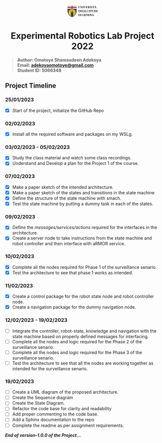 <div align="center"><a href="https://unige.it/en/">
<img src="img/genoa_logo.png" width="20%" height="20%" title="University of Genoa" alt="University of Genoa" >
</a></div>

<h1 align="center"> Experimental Robotics Lab Project 2022 </h1> 

>**Author: Omotoye Shamsudeen Adekoya**  
 **Email: adekoyaomotoye@gmail.com** </br>
 **Student ID: 5066348**

## Project Timeline 

### 25/01/2023
 - [x] Start of the project, initialize the GitHub Repo
### 02/02/2023
 - [x] Install all the required software and packages on my WSLg. 
### 03/02/2023 - 05/02/2023
 - [x] Study the class material and watch some class recordings. 
 - [x] Understand and Develop a plan for the Project 1 of the course. 
### 07/02/2023
 - [x] Make a paper sketch of the intended architecture. 
 - [x] Make a paper sketch of the states and transitions in the state machine
 - [x] Define the structure of the state machine with smach. 
 - [x] Test the state machine by putting a dummy task in each of the states. 
### 09/02/2023
 - [x] Define the *messages/services/actions* required for the interfaces in the architecture. 
 - [x] Create a server node to take instructions from the state machine and robot controller and then interface with aRMOR service.
### 10/02/2023
 - [x] Complete all the nodes required for Phase 1 of the surveillance senario. 
 - [x] Test the architecture to see that phase 1 works as intended.  
### 11/02/2023
 - [x] Create a control package for the robot state node and robot controller node. 
 - [x] Create a navigation package for the dummy navigation node. 
### 12/02/2023 - 19/02/2023
 - [ ] Integrate the controller, robot-state, knowledge and navigation with the state machine based on properly defined messages for interfacing. 
 - [ ] Complete all the nodes and logic required for the Phase 2 of the surveillance senario.
 - [ ] Complete all the nodes and logic required for the Phase 3 of the surveillance senario. 
 - [ ] Test the architecture to see that all the nodes are working together as intended for the surveillance senario.
### 19/02/2023
 - [ ] Create a UML diagram of the proposed architecture. 
 - [ ] Create the Sequence diagram
 - [ ] Create the State Diagram. 
 - [ ] Refactor the code base for clarity and readability
 - [ ] Add proper commenting to the code base. 
 - [ ] Add a Sphinx documentation to the repo 
 - [ ] Complete the readme as per assignment requirements. 

_**End of version-1.0.0 of the Project...**_